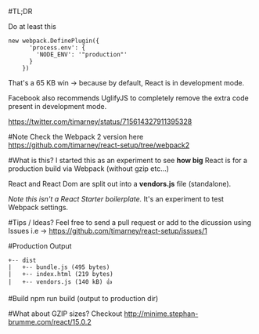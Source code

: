 #TL;DR

Do at least this

```
new webpack.DefinePlugin({
      'process.env': {
        'NODE_ENV': '"production"'
      }
    })
```
That's a 65 KB win -> because by default, React is in development mode.

Facebook also recommends UglifyJS to completely remove the extra code present in development mode.

https://twitter.com/timarney/status/715614327911395328

#Note
Check the Webpack 2 version here https://github.com/timarney/react-setup/tree/webpack2

#What is this?
I started this as an experiment to see **how big** React is for a production build via Webpack (without gzip etc...)

React and React Dom are split out into a **vendors.js** file (standalone).


*Note this isn't a React Starter boilerplate.*  It's an experiment to test Webpack settings.


#Tips / Ideas?
Feel free to send a pull request or add to the dicussion using Issues i.e -> https://github.com/timarney/react-setup/issues/1

#Production Output
```
+-- dist
|   +-- bundle.js (495 bytes)
|   +-- index.html (219 bytes)
|   +-- vendors.js (140 kB) 👍
```

#Build
npm run build (output to production dir)

#What about GZIP sizes?
Checkout http://minime.stephan-brumme.com/react/15.0.2
